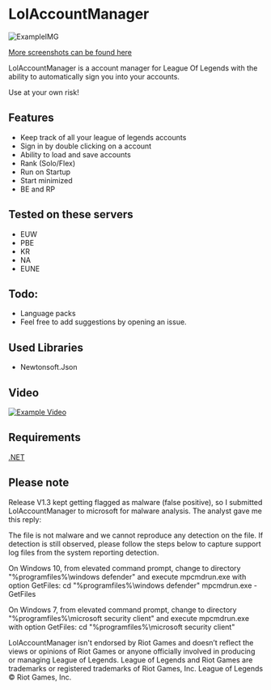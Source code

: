 # LolAccountManager
![ExampleIMG](https://i.imgur.com/1RLRbKb.png)

[More screenshots can be found here](https://imgur.com/a/d2nNRYF)


LolAccountManager is a account manager for League Of Legends with the ability to automatically sign you into your accounts.



Use at your own risk!
## Features
- Keep track of all your league of legends accounts
- Sign in by double clicking on a account
- Ability to load and save accounts
- Rank (Solo/Flex)
- Run on Startup
- Start minimized
- BE and RP 



## Tested on these servers
- EUW
- PBE
- KR
- NA
- EUNE

## Todo:
- Language packs
- Feel free to add suggestions by opening an issue.

## Used Libraries
- Newtonsoft.Json

## Video 
[![Example Video](https://img.youtube.com/vi/2FM-Na2WFGI/0.jpg)](https://www.youtube.com/watch?v=2FM-Na2WFGI "LolAccountManager")

## Requirements
[.NET](https://dotnet.microsoft.com/download/dotnet/5.0)


## Please note
Release V1.3 kept getting flagged as malware (false positive), so I submitted LolAccountManager to microsoft for malware analysis. The analyst gave me this reply:

The file is not malware and we cannot reproduce any detection on the file. If detection is still observed, please follow the steps below to capture support log files from the system reporting detection.

On Windows 10, from elevated command prompt, change to directory "%programfiles%\windows defender" and execute mpcmdrun.exe with option GetFiles:
cd "%programfiles%\windows defender"
mpcmdrun.exe -GetFiles

On Windows 7, from elevated command prompt, change to directory "%programfiles%\microsoft security client" and execute mpcmdrun.exe with option GetFiles:
cd "%programfiles%\microsoft security client"



LolAccountManager isn't endorsed by Riot Games and doesn’t reflect the views or opinions of Riot Games or anyone officially involved in producing or managing League of Legends. League of Legends and Riot Games are trademarks or registered trademarks of Riot Games, Inc. League of Legends © Riot Games, Inc.
